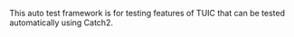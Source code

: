 This auto test framework is for testing features of TUIC that can be tested automatically using Catch2.